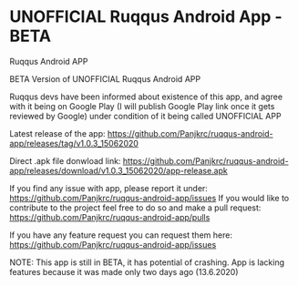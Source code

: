 # UNOFFICIAL Ruqqus Android App - BETA
Ruqqus Android APP

BETA Version of UNOFFICIAL Ruqqus Android APP

Ruqqus devs have been informed about existence of this app, and agree with it being on Google Play (I will publish Google Play link once it gets reviewed by Google) under condition of it being called UNOFFICIAL APP

Latest release of the app: https://github.com/Panjkrc/ruqqus-android-app/releases/tag/v1.0.3_15062020

Direct .apk file donwload link: https://github.com/Panjkrc/ruqqus-android-app/releases/download/v1.0.3_15062020/app-release.apk

If you find any issue with app, please report it under: https://github.com/Panjkrc/ruqqus-android-app/issues
If you would like to contribute to the project feel free to do so and make a pull request: 
https://github.com/Panjkrc/ruqqus-android-app/pulls

If you have any feature request you can request them here:
https://github.com/Panjkrc/ruqqus-android-app/issues

NOTE: This app is still in BETA, it has potential of crashing. App is lacking features because it was made only two days ago (13.6.2020)
